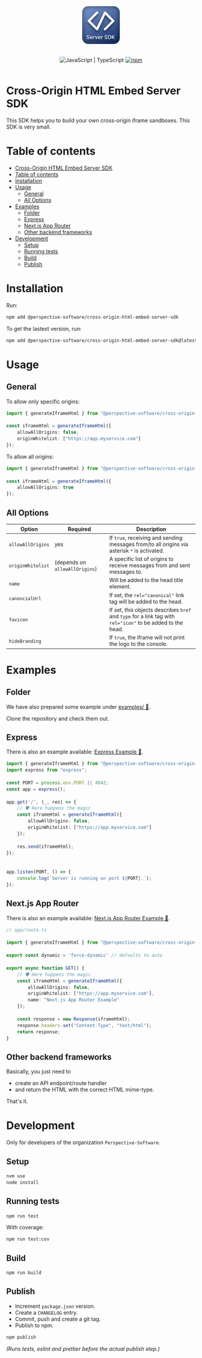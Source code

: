 <p align="center">
    <br>
    <br>
    <img src="assets/logo.png" width="100" height="100">
    <br>
    <br>
</p>

<p align="center">
  <img alt="JavaScript | TypeScript" src="https://img.shields.io/badge/JavaScript-TypeScript-blue">
  <a href="https://www.npmjs.com/package/@perspective-software/cross-origin-html-embed-server-sdk">
    <img alt="npm" src="https://img.shields.io/npm/v/@perspective-software/cross-origin-html-embed-server-sdk?color=%23e62770&label=NPM">
  </a>
  <br>
  <br>
</p>

# Cross-Origin HTML Embed Server SDK

This SDK helps you to build your own cross-origin iframe sandboxes. This SDK is very small.

# Table of contents

<!-- TOC -->
* [Cross-Origin HTML Embed Server SDK](#cross-origin-html-embed-server-sdk)
* [Table of contents](#table-of-contents)
* [Installation](#installation)
* [Usage](#usage)
  * [General](#general)
  * [All Options](#all-options)
* [Examples](#examples)
  * [Folder](#folder)
  * [Express](#express)
  * [Next.js App Router](#nextjs-app-router)
  * [Other backend frameworks](#other-backend-frameworks)
* [Development](#development)
  * [Setup](#setup)
  * [Running tests](#running-tests)
  * [Build](#build)
  * [Publish](#publish)
<!-- TOC -->

# Installation

Run:

```bash
npm add @perspective-software/cross-origin-html-embed-server-sdk
```

To get the lastest version, run:

```bash
npm add @perspective-software/cross-origin-html-embed-server-sdk@latest
```

# Usage

## General

To allow only specific origins:

```typescript
import { generateIframeHtml } from "@perspective-software/cross-origin-html-embed-server-sdk";

const iframeHtml = generateIframeHtml({
    allowAllOrigins: false,
    originWhitelist: ["https://app.myservice.com"]
});
```

To allow all origins:

```typescript
import { generateIframeHtml } from "@perspective-software/cross-origin-html-embed-server-sdk";

const iframeHtml = generateIframeHtml({
    allowAllOrigins: true
});
```

## All Options

| Option            | Required                       | Description                                                                                                |
|-------------------|--------------------------------|------------------------------------------------------------------------------------------------------------|
| `allowAllOrigins` | yes                            | If `true`, receiving and sending messages from/to all origins via asterisk `*` is activated.               |
| `originWhitelist` | (depends on `allowAllOrigins`) | A specific list of origins to receive messages from and sent messages to.                                  |
| `name`            |                                | Will be added to the head title element.                                                                   |
| `canoncialUrl`    |                                | If set, the `rel="canonical"` link tag will be added to the head.                                          |
| `favicon`         |                                | If set, this objects describes `href` and `type` for a link tag with `rel="icon"` to be added to the head. |
| `hideBranding`    |                                | If `true`, the iframe will not print the logo to the console.                                              |

# Examples

## Folder

We have also prepared some example under [examples/ 🔗](examples/).

Clone the repository and check them out.

## Express

There is also an example available: [Express Example 🔗](examples/express).

```typescript
import { generateIframeHtml } from "@perspective-software/cross-origin-html-embed-server-sdk";
import express from "express";

const PORT = process.env.PORT || 4042;
const app = express();

app.get('/', (_, res) => {
    // 🛡️ Here happens the magic
    const iframeHtml = generateIframeHtml({
        allowAllOrigins: false,
        originWhitelist: ["https://app.myservice.com"]
    });

    res.send(iframeHtml);
});


app.listen(PORT, () => {
    console.log(`Server is running on port ${PORT}.`);
});
```

## Next.js App Router

There is also an example available: [Next.js App Router Example 🔗](examples/nextjs-app-router).

```typescript
// app/route.ts

import { generateIframeHtml } from "@perspective-software/cross-origin-html-embed-server-sdk";

export const dynamic = 'force-dynamic' // defaults to auto

export async function GET() {
    // 🛡️ Here happens the magic
    const iframeHtml = generateIframeHtml({
        allowAllOrigins: false,
        originWhitelist: ["https://app.myservice.com"],
        name: "Next.js App Router Example"
    });
  
    const response = new Response(iframeHtml);
    response.headers.set("Content-Type", "text/html");
    return response;
}
```

## Other backend frameworks

Basically, you just need to

- create an API endpoint/route handler
- and return the HTML with the correct HTML mime-type.

That's it.

# Development

Only for developers of the organization `Perspective-Software`.

## Setup

```bash
nvm use
node install
```

## Running tests

```bash
npm run test
```

With coverage:
```bash
npm run test:cov
```

## Build

```bash
npm run build
```

## Publish

- Increment `package.json` version.
- Create a `CHANGELOG` entry.
- Commit, push and create a git tag.
- Publish to npm.

```bash
npm publish
```
*(Runs tests, eslint and prettier before the actual publish step.)*
